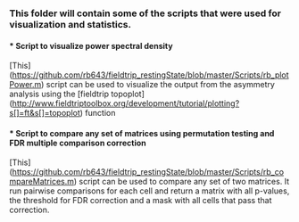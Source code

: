 ### This folder will contain some of the scripts that were used for visualization and statistics.

#### * Script to visualize power spectral density
[This] (https://github.com/rb643/fieldtrip_restingState/blob/master/Scripts/rb_plotPower.m) script can be used to visualize the output from the asymmetry analysis using the [fieldtrip topoplot] (http://www.fieldtriptoolbox.org/development/tutorial/plotting?s[]=ft&s[]=topoplot) function

#### * Script to compare any set of matrices using permutation testing and FDR multiple comparison correction
[This] (https://github.com/rb643/fieldtrip_restingState/blob/master/Scripts/rb_compareMatrices.m) script can be used to compare any set of two matrices. It run pairwise comparisons for each cell and return a matrix with all p-values, the threshold for FDR correction and a mask with all cells that pass that correction.

